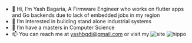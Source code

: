- 👋 Hi, I’m Yash Bagaria, A Firmware Engineer who works on flutter apps and Go backends due to lack of embedded jobs in my region
- 👀 I’m interested in building stand alone industrial systems
- 🌱 I’m have a masters in Computer Science
- 📫 You can reach me at yashbgdi@gmail.com or visit my ![site](https://yash.bagarias.com)
![hippo](https://media3.giphy.com/media/aUovxH8Vf9qDu/giphy.gif)

<!---
iwilder53/iwilder53 is a ✨ special ✨ repository because its `README.md` (this file) appears on your GitHub profile.
You can click the Preview link to take a look at your changes.
--->
